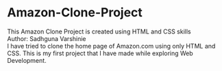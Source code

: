 # Amazon-Clone-Project
This Amazon Clone Project is created using HTML and CSS skills
<br>
Author: Sadhguna Varshinie
<br>
I have tried to clone the home page of Amazon.com using only HTML and CSS. This is my first project that I have made while exploring Web Development.
